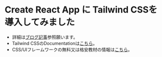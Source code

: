 # Create React App に Tailwind CSSを導入してみました
* 詳細は[ブログ記事](https://pitang1965.gatsbyjs.io/2021/05/05/create-react-app-using-tailwind-css/)参照願います。
* Tailwind CSSのDocumentationは[こちら](https://tailwindcss.com/docs)。
* CSS/UIフレームワークの無料又は格安教材の情報は[こちら](https://pitang1965.gatsbyjs.io/skill-set/html-css-framework/)。
